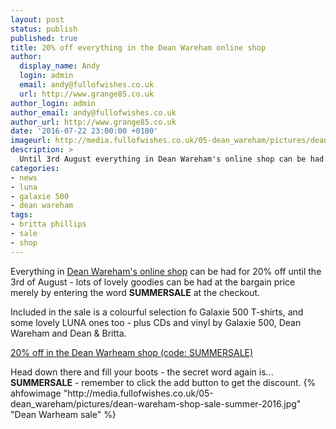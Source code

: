 ```yaml
---
layout: post
status: publish
published: true
title: 20% off everything in the Dean Wareham online shop
author:
  display_name: Andy
  login: admin
  email: andy@fullofwishes.co.uk
  url: http://www.grange85.co.uk
author_login: admin
author_email: andy@fullofwishes.co.uk
author_url: http://www.grange85.co.uk
date: '2016-07-22 23:00:00 +0100'
imageurl: http://media.fullofwishes.co.uk/05-dean_wareham/pictures/dean-wareham-shop-sale-summer-2016.jpg
description: >
  Until 3rd August everything in Dean Wareham's online shop can be had for 20% off.
categories:
- news
- luna
- galaxie 500
- dean wareham
tags:
- britta phillips
- sale
- shop
---
```

<p class="lead">Everything in <a href="http://deanwareham.bigcartel.com/">Dean Wareham's online shop</a> can be had for 20% off until the 3rd of August - lots of lovely goodies can be had at the bargain price merely by entering the word <strong>SUMMERSALE</strong> at the checkout.</p>
<p>Included in the sale is a colourful selection fo Galaxie 500 T-shirts, and some lovely LUNA ones too - plus CDs and vinyl by Galaxie 500, Dean Wareham and Dean & Britta.</p>

<p><a class="btn btn-default" href="http://deanwareham.bigcartel.com/">20% off in the Dean Warheam shop (code: SUMMERSALE)</a></p>

<p>Head down there and fill your boots - the secret word again is... <strong>SUMMERSALE</strong> - remember to click the add button to get the discount.
{% ahfowimage "http://media.fullofwishes.co.uk/05-dean_wareham/pictures/dean-wareham-shop-sale-summer-2016.jpg" "Dean Warheam sale" %}